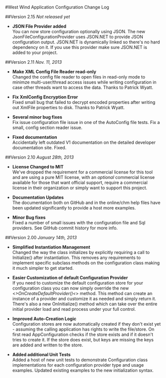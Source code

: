 #West Wind Application Configuration Change Log


##Version 2.15
*Not released yet*

* **JSON File Provider added**<br/>
You can now store configuration optionally using JSON. The new JsonFileConfigurationProvider
uses JSON.NET to provide JSON configuration output. JSON.NET is dynamically linked so
there's no hard dependency on it. If you use this provider make sure JSON.NET is added
to your project.


##Version 2.11
*Nov. 11, 2013*

* **Make XML Config File Reader read-only**<br/>
Changed the config file reader to open files in read-only mode to minimze multi-user/thread access issues while writing configuration in case other threads want to access the data. Thanks to  Patrick Wyatt.

* **Fix XmlConfig Encryption Error**<br/>
Fixed small bug that failed to decrypt encoded properties after writing out XmlFile properties to disk. Thanks to Patrick Wyatt.

* **Several minor bug fixes**<br/>
Fix issue configuration file issue in one of the AutoConfig file tests. Fix a small, config section reader issue.

* **Fixed documentation**<br/>
Accidentally left outdated V1 documentation on the detailed developer documentation site. Fixed.


##Version 2.10
*August 28th, 2013*

* **License Changed to MIT**<br/>
We've dropped the requirement for a commercial license for this tool and are using a pure MIT license, 
with an *optional* commercial license available for those that want official support, require a 
commercial license in their organization or simply want to support this project.

* **Documentation Updates**<br/>
The documentation both on GitHub and in the online/chm help files have been updated significantly to provide a host more examples.

* **Minor Bug fixes**<br/>
Fixed a number of small issues with the configuration file and Sql providers. See GitHub commit history for more info.


##Version 2.00
*January 14th, 2013*

* **Simplified Instantiation Management**<br/>
Changed the way the class initializes by explicitly requiring a call to Initialize() after instantiation. This removes any requirements to implement specific subclass methods on the configuration class making it much simpler to get started.

* **Easier Customization of default Configuration Provider**<br/>
If you need to customize the default configuration store for your configuration class you can now simply override the new <<i>>OnCreateDefaultProvider()<</i>> method. This method can create an instance of a provider and customize it as needed and simply return it. There's also a new OnInitialize() method which can take over the entire initial provider load and read process under your full control.

* **Improved Auto-Creation Logic**<br/>
Configuration stores are now automatically created if they don't exist yet - assuming the calling application has rights to write the file/store. On first read AppConfiguration checks if the store exists and if it doesn't tries to create it. If the store does exist, but keys are missing the keys are added and written to the store.

* **Added additional Unit Tests**<br/>
Added a host of new unit tests to demonstrate Configuration class implementations for each configuration provider type and usage examples. Updated existing examples to the new initialization syntax.
